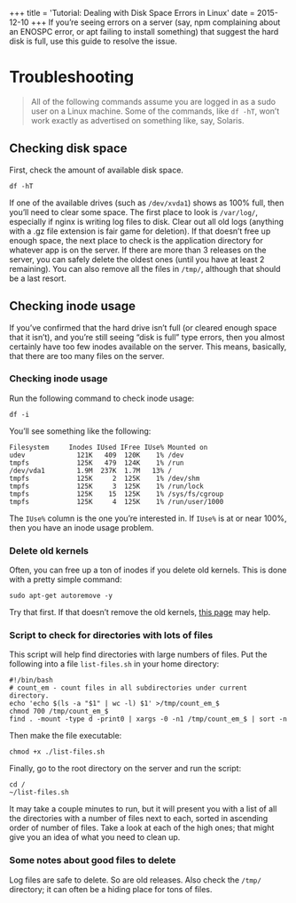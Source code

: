 +++
title = 'Tutorial: Dealing with Disk Space Errors in Linux'
date = 2015-12-10
+++
If you’re seeing errors on a server (say, npm complaining about an ENOSPC error, or apt failing to install something) that suggest the hard disk is full, use this guide to resolve the issue.

# Troubleshooting

> All of the following commands assume you are logged in as a sudo user on a Linux machine. Some of the commands, like `df -hT`, won’t work exactly as advertised on something like, say, Solaris.

## Checking disk space

First, check the amount of available disk space.

    df -hT
    

If one of the available drives (such as `/dev/xvda1`) shows as 100% full, then you’ll need to clear some space. The first place to look is `/var/log/`, especially if nginx is writing log files to disk. Clear out all old logs (anything with a .gz file extension is fair game for deletion). If that doesn’t free up enough space, the next place to check is the application directory for whatever app is on the server. If there are more than 3 releases on the server, you can safely delete the oldest ones (until you have at least 2 remaining). You can also remove all the files in `/tmp/`, although that should be a last resort.

## Checking inode usage

If you’ve confirmed that the hard drive isn’t full (or cleared enough space that it isn’t), and you’re still seeing “disk is full” type errors, then you almost certainly have too few inodes available on the server. This means, basically, that there are too many files on the server.

### Checking inode usage

Run the following command to check inode usage:

    df -i
    

You’ll see something like the following:

    Filesystem     Inodes IUsed IFree IUse% Mounted on
    udev             121K   409  120K    1% /dev
    tmpfs            125K   479  124K    1% /run
    /dev/vda1        1.9M  237K  1.7M   13% /
    tmpfs            125K     2  125K    1% /dev/shm
    tmpfs            125K     3  125K    1% /run/lock
    tmpfs            125K    15  125K    1% /sys/fs/cgroup
    tmpfs            125K     4  125K    1% /run/user/1000
    

The `IUse%` column is the one you’re interested in. If `IUse%` is at or near 100%, then you have an inode usage problem.

### Delete old kernels

Often, you can free up a ton of inodes if you delete old kernels. This is done with a pretty simple command:

    sudo apt-get autoremove -y
    

Try that first. If that doesn’t remove the old kernels, [this page](http://markmcb.com/2013/02/04/cleanup-unused-linux-kernels-in-ubuntu/) may help.

### Script to check for directories with lots of files

This script will help find directories with large numbers of files. Put the following into a file `list-files.sh` in your home directory:

    #!/bin/bash
    # count_em - count files in all subdirectories under current directory.
    echo 'echo $(ls -a "$1" | wc -l) $1' >/tmp/count_em_$
    chmod 700 /tmp/count_em_$
    find . -mount -type d -print0 | xargs -0 -n1 /tmp/count_em_$ | sort -n
    

Then make the file executable:

    chmod +x ./list-files.sh
    

Finally, go to the root directory on the server and run the script:

    cd /
    ~/list-files.sh
    

It may take a couple minutes to run, but it will present you with a list of all the directories with a number of files next to each, sorted in ascending order of number of files. Take a look at each of the high ones; that might give you an idea of what you need to clean up.

### Some notes about good files to delete

Log files are safe to delete. So are old releases. Also check the `/tmp/` directory; it can often be a hiding place for tons of files.